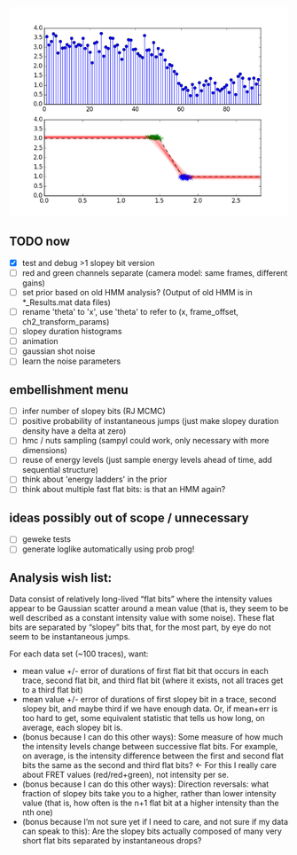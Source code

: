 ![inference](plots/inference.png)

## TODO now
- [x] test and debug >1 slopey bit version
- [ ] red and green channels separate (camera model: same frames, different gains)
- [ ] set prior based on old HMM analysis? (Output of old HMM is in *_Results.mat data files)
- [ ] rename 'theta' to 'x', use 'theta' to refer to (x, frame_offset, ch2_transform_params)
- [ ] slopey duration histograms
- [ ] animation
- [ ] gaussian shot noise
- [ ] learn the noise parameters

## embellishment menu
- [ ] infer number of slopey bits (RJ MCMC)
- [ ] positive probability of instantaneous jumps (just make slopey duration
  density have a delta at zero)
- [ ] hmc / nuts sampling (sampyl could work, only necessary with more
  dimensions)
- [ ] reuse of energy levels (just sample energy levels ahead of time, add
  sequential structure)
- [ ] think about 'energy ladders' in the prior
- [ ] think about multiple fast flat bits: is that an HMM again?

## ideas possibly out of scope / unnecessary
- [ ] geweke tests
- [ ] generate loglike automatically using prob prog!

## Analysis wish list:
Data consist of relatively long-lived “flat bits” where the intensity values
appear to be Gaussian scatter around a mean value (that is, they seem to be
well described as a constant intensity value with some noise). These flat bits
are separated by “slopey” bits that, for the most part, by eye do not seem to
be instantaneous jumps.

For each data set (~100 traces), want:
- mean value +/- error of durations of first flat bit that occurs in each
  trace, second flat bit, and third flat bit (where it exists, not all traces
  get to a third flat bit)
- mean value +/- error of durations of first slopey bit in a trace, second
  slopey bit, and maybe third if we have enough data. Or, if mean+err is too
  hard to get, some equivalent statistic that tells us how long, on average, each
  slopey bit is.
- (bonus because I can do this other ways): Some measure of how much the
  intensity levels change between successive flat bits. For example, on
  average, is the intensity difference between the first and second flat bits the
  same as the second and third flat bits? <- For this I really care about FRET
  values (red/red+green), not intensity per se.
- (bonus because I can do this other ways): Direction reversals: what fraction
  of slopey bits take you to a higher, rather than lower intensity value (that
  is, how often is the n+1 flat bit at a higher intensity than the nth one)
- (bonus because I’m not sure yet if I need to care, and not sure if my data
  can speak to this): Are the slopey bits actually composed of many very short
  flat bits separated by instantaneous drops?

